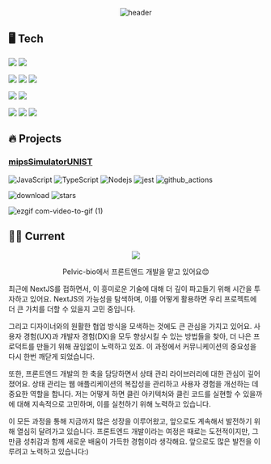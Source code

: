 <div align="center">

![header](https://capsule-render.vercel.app/api?type=rounded&color=000000&height=150&section=header&text=hae._.june's%20Github&fontColor=ffffff&fontSize=70&animation=fadeIn&fontAlignY=55&desc=%20&descAlignY=62&descAlign=62)

</div>

<div>
<h2>🖥️ Tech </h2>

<img src="https://img.shields.io/badge/JavaScript-F7DF1E?style=for-the-badge&logo=JavaScript&logoColor=white"> <img src="https://img.shields.io/badge/Typescript-3178C6?style=for-the-badge&logo=Typescript&logoColor=white">

<img src="https://img.shields.io/badge/NextJS-000000?style=for-the-badge&logo=nextdotjs&logoColor=white"> <img src="https://img.shields.io/badge/React-61DAFB?style=for-the-badge&logo=React&logoColor=white"> <img src="https://img.shields.io/badge/React Native-61DAFB?style=for-the-badge&logo=React&logoColor=white">

<img src="https://img.shields.io/badge/reactquery-FF4154?style=for-the-badge&logo=reactquery&logoColor=white"> <img src="https://img.shields.io/badge/Recoil-3578E5?style=for-the-badge&logo=Recoil&logoColor=white">

<img src="https://img.shields.io/badge/Git-F05032?style=for-the-badge&logo=Git&logoColor=white"> <img src="https://img.shields.io/badge/github-181717?style=for-the-badge&logo=github&logoColor=white"> <img src="https://img.shields.io/badge/githubactions-2088FF?style=for-the-badge&logo=githubactions&logoColor=white">

</div>

<h2>🔥 Projects </h2>

<div>

<h3>

[mipsSimulatorUNIST](https://github.com/mipsSimulatorUNIST)

</h3>

![JavaScript](https://img.shields.io/badge/-JavaScript-black?style=flat-square&logo=javascript)
![TypeScript](https://img.shields.io/badge/-TypeScript-black?style=flat-square&logo=typescript)
![Nodejs](https://img.shields.io/badge/-Nodejs-black?style=flat-square&logo=Node.js)
![jest](https://img.shields.io/badge/Jest-black?style=flat-square&logo=Jest&logoColor=white)
![github_actions](https://img.shields.io/badge/GitHub_Actions-black?style=flat-square&logo=github-actions&logoColor=white)

![download](https://img.shields.io/npm/dt/mips-simulator-js?style=plastic)
![stars](https://img.shields.io/github/stars/mipsSimulatorUNIST/simulator?style=social)

![ezgif com-video-to-gif (1)](https://user-images.githubusercontent.com/44657722/224466039-b06823a0-d8cd-4e3e-aa2b-4b9fb8602e51.gif)

</div>

<div>
<h3></h3>
</div>

<h2> 🙋‍♂️ Current </h2>

<div align="center">

<image src="https://github.com/haejunejung/haejunejung/assets/99087502/f5eacfd0-78bf-4383-b942-781374ba4f16">

Pelvic-bio에서 프론트엔드 개발을 맡고 있어요😊

</div>

최근에 NextJS를 접하면서, 이 흥미로운 기술에 대해 더 깊이 파고들기 위해 시간을 투자하고 있어요. NextJS의 가능성을 탐색하며, 이를 어떻게 활용하면 우리 프로젝트에 더 큰 가치를 더할 수 있을지 고민 중입니다.

그리고 디자이너와의 원활한 협업 방식을 모색하는 것에도 큰 관심을 가지고 있어요. 사용자 경험(UX)과 개발자 경험(DX)을 모두 향상시킬 수 있는 방법들을 찾아, 더 나은 프로덕트를 만들기 위해 끊임없이 노력하고 있죠. 이 과정에서 커뮤니케이션의 중요성을 다시 한번 깨닫게 되었습니다.

또한, 프론트엔드 개발의 한 축을 담당하면서 상태 관리 라이브러리에 대한 관심이 깊어졌어요. 상태 관리는 웹 애플리케이션의 복잡성을 관리하고 사용자 경험을 개선하는 데 중요한 역할을 합니다. 저는 어떻게 하면 클린 아키텍처와 클린 코드를 실현할 수 있을까에 대해 지속적으로 고민하며, 이를 실천하기 위해 노력하고 있습니다.

이 모든 과정을 통해 지금까지 많은 성장을 이루어왔고, 앞으로도 계속해서 발전하기 위해 열심히 달려가고 있습니다. 프론트엔드 개발이라는 여정은 때로는 도전적이지만, 그만큼 성취감과 함께 새로운 배움이 가득한 경험이라 생각해요. 앞으로도 많은 발전을 이루려고 노력하고 있습니다:)
